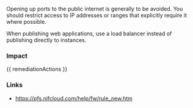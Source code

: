 
Opening up ports to the public internet is generally to be avoided. You should restrict access to IP addresses or ranges that explicitly require it where possible.

When publishing web applications, use a load balancer instead of publishing directly to instances.


### Impact
<!-- Add Impact here -->

<!-- DO NOT CHANGE -->
{{ remediationActions }}

### Links
- https://pfs.nifcloud.com/help/fw/rule_new.htm


